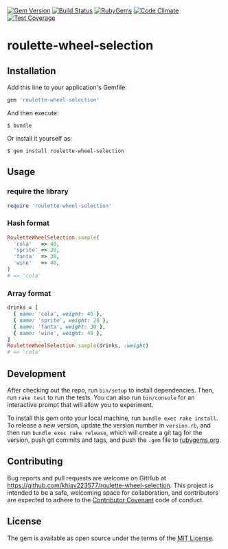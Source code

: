 [![Gem Version](https://img.shields.io/gem/v/roulette-wheel-selection.svg?style=flat)](https://rubygems.org/gems/roulette-wheel-selection)
[![Build Status](https://travis-ci.org/khiav223577/roulette-wheel-selection.svg?branch=master)](https://travis-ci.org/khiav223577/roulette-wheel-selection)
[![RubyGems](http://img.shields.io/gem/dt/roulette-wheel-selection.svg?style=flat)](https://rubygems.org/gems/roulette-wheel-selection)
[![Code Climate](https://codeclimate.com/github/khiav223577/roulette-wheel-selection/badges/gpa.svg)](https://codeclimate.com/github/khiav223577/roulette-wheel-selection)
[![Test Coverage](https://codeclimate.com/github/khiav223577/roulette-wheel-selection/badges/coverage.svg)](https://codeclimate.com/github/khiav223577/roulette-wheel-selection/coverage)

# roulette-wheel-selection


## Installation

Add this line to your application's Gemfile:

```ruby
gem 'roulette-wheel-selection'
```

And then execute:

    $ bundle

Or install it yourself as:

    $ gem install roulette-wheel-selection

## Usage

### require the library
```rb
require 'roulette-wheel-selection'
```

### Hash format
```rb
RouletteWheelSelection.sample(
  'cola'   => 40, 
  'sprite' => 20, 
  'fanta'  => 30,
  'wine'   => 40,
)
# => 'cola'
```

### Array format
```rb
drinks = [
  { name: 'cola', weight: 40 },
  { name: 'sprite', weight: 20 },
  { name: 'fanta', weight: 30 },
  { name: 'wine', weight: 40 },
]
RouletteWheelSelection.sample(drinks, :weight)
# => 'cola'
```

## Development

After checking out the repo, run `bin/setup` to install dependencies. Then, run `rake test` to run the tests. You can also run `bin/console` for an interactive prompt that will allow you to experiment.

To install this gem onto your local machine, run `bundle exec rake install`. To release a new version, update the version number in `version.rb`, and then run `bundle exec rake release`, which will create a git tag for the version, push git commits and tags, and push the `.gem` file to [rubygems.org](https://rubygems.org).

## Contributing

Bug reports and pull requests are welcome on GitHub at https://github.com/khiav223577/roulette-wheel-selection. This project is intended to be a safe, welcoming space for collaboration, and contributors are expected to adhere to the [Contributor Covenant](http://contributor-covenant.org) code of conduct.


## License

The gem is available as open source under the terms of the [MIT License](http://opensource.org/licenses/MIT).

